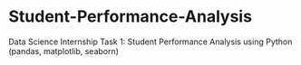 # Student-Performance-Analysis
Data Science Internship Task 1: Student Performance Analysis using Python (pandas, matplotlib, seaborn)
